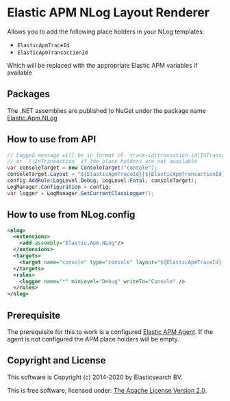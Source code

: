 # Elastic APM NLog Layout Renderer

Allows you to add the following place holders in your NLog templates:

* `ElasticApmTraceId`
* `ElasticApmTransactionId`

Which will be replaced with the appropriate Elastic APM variables if available

## Packages

The .NET assemblies are published to NuGet under the package name [Elastic.Apm.NLog](http://nuget.org/packages/Elastic.Apm.NLog)

## How to use from API

```csharp
// Logged message will be in format of `trace-id|transation-id|InTransaction`
// or `||InTransaction` if the place holders are not available
var consoleTarget = new ConsoleTarget("console");
consoleTarget.Layout = "${ElasticApmTraceId}|${ElasticApmTransactionId}|${message}";
config.AddRule(LogLevel.Debug, LogLevel.Fatal, consoleTarget);
LogManager.Configuration = config;
var logger = LogManager.GetCurrentClassLogger();
```

## How to use from NLog.config

```xml
<nlog>
  <extensions>
    <add assembly="Elastic.Apm.NLog"/>
  </extensions>
  <targets>
    <target name="console" type="console" layout="${ElasticApmTraceId}|${ElasticApmTransactionId}|${message}" />
  </targets>
  <rules>
    <logger name="*" minLevel="Debug" writeTo="Console" />
  </rules>
</nlog>
```

## Prerequisite

The prerequisite for this to work is a configured [Elastic APM Agent](https://github.com/elastic/apm-agent-dotnet). If the agent is not configured the APM place holders will be empty.

## Copyright and License

This software is Copyright (c) 2014-2020 by Elasticsearch BV.

This is free software, licensed under: [The Apache License Version 2.0](https://github.com/elastic/ecs-dotnet/blob/master/license.txt).
